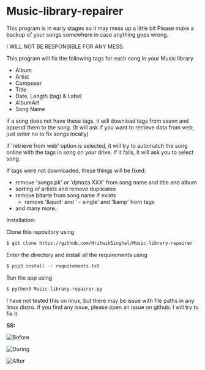 # Music-library-repairer

This program is in early stages so it may mess up a little bit
Please make a backup of your songs somewhere in case anything goes wrong.

I WILL NOT BE RESPONSIBLE FOR ANY MESS.

This program will fix the following tags for each song in your Music library

 - Album
 - Artist
 - Composer
 - Title
 - Date, Length (tag) & Label
 - AlbumArt
 - Song Name

if a song does not have these tags, it will download tags from saavn and append them to the song.
(It will ask if you want to retrieve data from web, just enter no to fix songs locally)

if 'retrieve from web' option is selected, it will try to automatch the song online with the tags in song on your drive. If it fails, it will ask you to select song.

If tags were not downloaded, these things will be fixed:
 - remove 'songs.pk' or 'djmaza.XXX' from song name and title and album
 - sorting of artists and remove duplicates
 - remove bitarte from song name if exists
	- remove '&quot' and ' - single' and '&amp' from tags
 - and many more..

Installation:

Clone this repository using
```sh
$ git clone https://github.com/HritwikSinghal/Music-library-repairer
```
Enter the directory and install all the requirements using
```sh
$ pip3 install -r requirements.txt
```
Run the app using
```sh
$ python3 Music-library-repairer.py
```

I have not tested this on linux, but there may be issue with file paths in any linux distro. if you find any issue, please open an issue on github. I will try to fix it 


**SS:** 

![Before](https://imgur.com/DuRLHcH)

![During](https://imgur.com/WECDgXZ)

![After](https://imgur.com/wPIP3LQ)
